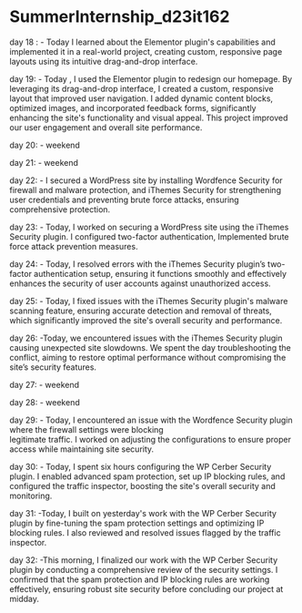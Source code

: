 # SummerInternship_d23it162

day 18 : - Today I learned about the Elementor plugin's capabilities and implemented it in a real-world project, creating          custom, responsive page layouts using its intuitive drag-and-drop interface.

day 19:  - Today , I used the Elementor plugin to redesign our homepage. By leveraging its drag-and-drop interface, I              created a custom, responsive layout that improved user navigation. I added dynamic content blocks, 
         optimized images, and incorporated feedback forms, significantly enhancing the site's functionality and visual            appeal. This project improved our user engagement and overall site performance.

day 20: - weekend 

day 21: - weekend 

day 22: - I secured a WordPress site by installing Wordfence Security for firewall and malware protection, and iThemes            Security for strengthening user credentials and preventing brute force attacks, ensuring comprehensive protection.
         
day 23: - Today, I worked on securing a WordPress site using the iThemes Security plugin. I configured two-factor                 authentication, Implemented brute force attack prevention measures.

day 24: - Today, I resolved errors with the iThemes Security plugin’s two-factor authentication setup, ensuring it                functions smoothly and effectively enhances the security of user accounts against unauthorized access.

day 25: - Today, I fixed issues with the iThemes Security plugin's malware scanning feature, ensuring accurate detection          and removal of threats, which significantly improved the site's overall security and performance.


day 26: -Today, we encountered issues with the iThemes Security plugin causing unexpected site slowdowns. We spent the            day troubleshooting the conflict, aiming to restore optimal performance without compromising the site’s security          features.

day 27: - weekend 

day 28: - weekend 

day 29: - Today, I encountered an issue with the Wordfence Security plugin where the firewall settings were blocking      
legitimate traffic. I worked on adjusting the configurations to ensure proper access while maintaining site security.


day 30: - Today, I spent six hours configuring the WP Cerber Security plugin. I enabled advanced spam protection, set up           IP blocking rules, and configured the traffic inspector, boosting the site's overall security and monitoring.

day 31: -Today, I built on yesterday's work with the WP Cerber Security plugin by fine-tuning the spam protection settings and optimizing IP blocking rules. I also reviewed and resolved issues flagged by the traffic inspector.

day 32: -This morning, I finalized our work with the WP Cerber Security plugin by conducting a comprehensive review of the security settings. I confirmed that the spam protection and IP blocking rules are working effectively, ensuring robust site security before concluding our project at midday.
